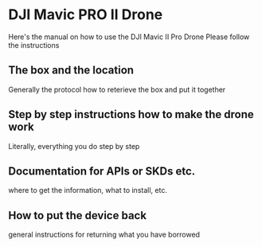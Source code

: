 # DJI Mavic PRO II Drone
Here's the manual on how to use the DJI Mavic II Pro Drone
Please follow the instructions

## The box and the location
Generally the protocol how to reterieve the box and put it together

## Step by step instructions how to make the drone work
Literally, everything you do step by step

## Documentation for APIs or SKDs etc.
where to get the information, what to install, etc.

##  How to put the device back
general instructions for returning what you have borrowed

